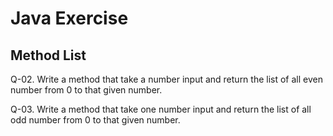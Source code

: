 # Java Exercise
## Method List

Q-02. Write a method that take a number input and return the list of
	  all even number from 0 to that given number.
	  
Q-03. Write a method that take one number input and return the list of
	  all odd number from 0 to that given number.	  